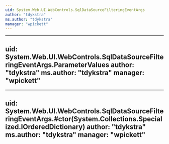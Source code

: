 ```yaml
---
uid: System.Web.UI.WebControls.SqlDataSourceFilteringEventArgs
author: "tdykstra"
ms.author: "tdykstra"
manager: "wpickett"
---
```


---
uid: System.Web.UI.WebControls.SqlDataSourceFilteringEventArgs.ParameterValues
author: "tdykstra"
ms.author: "tdykstra"
manager: "wpickett"
---

---
uid: System.Web.UI.WebControls.SqlDataSourceFilteringEventArgs.#ctor(System.Collections.Specialized.IOrderedDictionary)
author: "tdykstra"
ms.author: "tdykstra"
manager: "wpickett"
---
